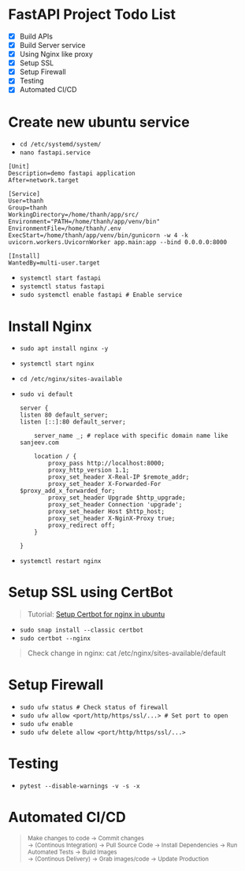 # FastAPI Project Todo List

- [x] Build APIs
- [x] Build Server service
- [x] Using Nginx like proxy
- [x] Setup SSL
- [x] Setup Firewall
- [x] Testing
- [x] Automated CI/CD

# Create new ubuntu service

- `cd /etc/systemd/system/`
- `nano fastapi.service`

```
[Unit]
Description=demo fastapi application
After=network.target

[Service]
User=thanh
Group=thanh
WorkingDirectory=/home/thanh/app/src/
Environment="PATH=/home/thanh/app/venv/bin"
EnvironmentFile=/home/thanh/.env
ExecStart=/home/thanh/app/venv/bin/gunicorn -w 4 -k uvicorn.workers.UvicornWorker app.main:app --bind 0.0.0.0:8000

[Install]
WantedBy=multi-user.target
```

- `systemctl start fastapi`
- `systemctl status fastapi`
- `sudo systemctl enable fastapi # Enable service`

# Install Nginx

- `sudo apt install nginx -y`
- `systemctl start nginx`
- `cd /etc/nginx/sites-available`
- `sudo vi default`

  ```
  server {
  listen 80 default_server;
  listen [::]:80 default_server;

      server_name _; # replace with specific domain name like sanjeev.com

      location / {
          proxy_pass http://localhost:8000;
          proxy_http_version 1.1;
          proxy_set_header X-Real-IP $remote_addr;
          proxy_set_header X-Forwarded-For $proxy_add_x_forwarded_for;
          proxy_set_header Upgrade $http_upgrade;
          proxy_set_header Connection 'upgrade';
          proxy_set_header Host $http_host;
          proxy_set_header X-NginX-Proxy true;
          proxy_redirect off;
      }

  }
  ```

- `systemctl restart nginx`

# Setup SSL using CertBot

> Tutorial: [Setup Certbot for nginx in ubuntu](https://certbot.eff.org/instructions?ws=nginx&os=ubuntufocal)

- `sudo snap install --classic certbot`
- `sudo certbot --nginx`

> Check change in nginx: cat /etc/nginx/sites-available/default

# Setup Firewall

- `sudo ufw status # Check status of firewall`
- `sudo ufw allow <port/http/https/ssl/...> # Set port to open`
- `sudo ufw enable`
- `sudo ufw delete allow <port/http/https/ssl/...>`

# Testing

- `pytest --disable-warnings -v -s -x`

# Automated CI/CD

> <sub> Make changes to code -> Commit changes <br/>
> -> (Continous Integration) -> Pull Source Code -> Install Dependencies -> Run Automated Tests -> Build Images <br/>
> -> (Continous Delivery) -> Grab images/code -> Update Production </sub>
